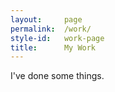 ```yaml
---
layout:     page
permalink:  /work/
style-id:   work-page
title:      My Work
---
```


I've done some things.